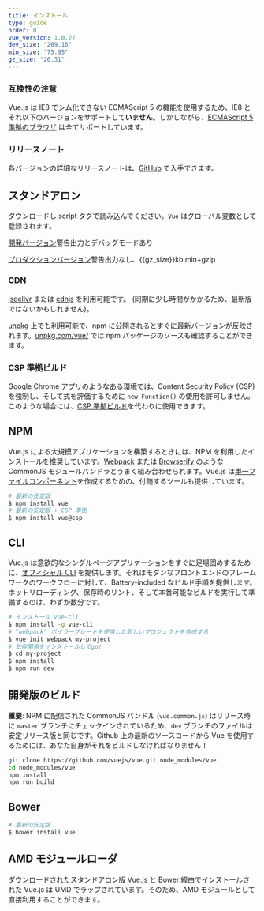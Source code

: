 ```yaml
---
title: インストール
type: guide
order: 0
vue_version: 1.0.27
dev_size: "269.16"
min_size: "75.95"
gz_size: "26.31"
---
```


### 互換性の注意

Vue.js は IE8 でシム化できない ECMAScript 5 の機能を使用するため、IE8 とそれ以下のバージョンをサポートして**いません**。しかしながら、[ECMAScript 5 準拠のブラウザ](http://caniuse.com/#feat=es5) は全てサポートしています。

### リリースノート

各バージョンの詳細なリリースノートは、[GitHub](https://github.com/vuejs/vue/releases) で入手できます。

## スタンドアロン

ダウンロードし script タグで読み込んでください。`Vue` はグローバル変数として登録されます。

<div id="downloads">
<a class="button" href="/js/vue.js" download>開発バージョン</a><span class="light info">警告出力とデバッグモードあり</span>

<a class="button" href="/js/vue.min.js" download>プロダクションバージョン</a><span class="light info">警告出力なし、{{gz_size}}kb min+gzip</span>
</div>

### CDN

[jsdelivr](//cdn.jsdelivr.net/vue/{{vue_version}}/vue.min.js) または [cdnjs](//cdnjs.cloudflare.com/ajax/libs/vue/{{vue_version}}/vue.min.js) を利用可能です。 (同期に少し時間がかかるため、最新版ではないかもしれません)。

[unpkg](https://unpkg.com/vue/dist/vue.min.js) 上でも利用可能で、npm に公開されるとすぐに最新バージョンが反映されます。[unpkg.com/vue/](https://unpkg.com/vue/) では npm パッケージのソースも確認することができます。

### CSP 準拠ビルド

Google Chrome アプリのようなある環境では、Content Security Policy (CSP) を強制し、そして式を評価するために `new Function()` の使用を許可しません。このような場合には、[CSP 準拠ビルド](https://github.com/vuejs/vue/tree/csp/dist)を代わりに使用できます。

## NPM

Vue.js による大規模アプリケーションを構築するときには、NPM を利用したインストールを推奨しています。[Webpack](http://webpack.github.io/) または [Browserify](http://browserify.org/) のような CommonJS モジュールバンドラとうまく組み合わせられます。Vue.js は[単一ファイルコンポーネント](application.html#単一ファイルコンポーネント)を作成するための、付随するツールも提供しています。

``` bash
# 最新の安定版
$ npm install vue
# 最新の安定版 + CSP 準拠
$ npm install vue@csp
```

## CLI

Vue.js は意欲的なシングルページアプリケーションをすぐに足場固めするために、[オフィシャル CLI](https://github.com/vuejs/vue-cli) を提供します。それはモダンなフロントエンドのフレームワークのワークフローに対して、Battery-included なビルド手順を提供します。ホットリローディング、保存時のリント、そして本番可能なビルドを実行して準備するのは、わずか数分です。

``` bash
# インストール vue-cli
$ npm install -g vue-cli
# "webpack" ボイラープレートを使用した新しいプロジェクトを作成する
$ vue init webpack my-project
# 依存関係をインストールしてgo!
$ cd my-project
$ npm install
$ npm run dev
```

## 開発版のビルド

**重要**: NPM に配信された CommonJS バンドル (`vue.common.js`) はリリース時に `master` ブランチにチェックインされているため、`dev` ブランチのファイルは安定リリース版と同じです。Github 上の最新のソースコードから Vue を使用するためには、あなた自身がそれをビルドしなければなりません！

``` bash
git clone https://github.com/vuejs/vue.git node_modules/vue
cd node_modules/vue
npm install
npm run build
```

## Bower

``` bash
# 最新の安定版
$ bower install vue
```

## AMD モジュールローダ

ダウンロードされたスタンドアロン版 Vue.js と Bower 経由でインストールされた Vue.js は UMD でラップされています。そのため、AMD モジュールとして直接利用することができます。

